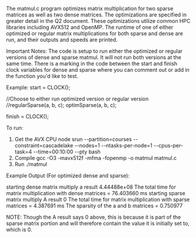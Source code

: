 The matmul.c program optimizes matrix multiplication for two sparse matrices as well as two dense matrices. The optimizations are specified in greater detail in the Q2 document. These optimizations utilize common HPC libraries including AVX512 and OpenMP. The runtime of one of either optimized or regular matrix multiplications for both sparse and dense are run, and their outputs and speeds are printed. 

Important Notes:
The code is setup to run either the optimized or regular versions of dense and sparse matmul. 
It will not run both versions at the same time. There is a marking in the code between the 
start and finish clock variables for dense and sparse where you can comment out or add in the 
function you'd like to test.

Example:
  start = CLOCK();
  
  //Choose to either run optimized version or regular version
  //regularSparse(a, b, c);
  optimSparse(a, b, c);

  finish = CLOCK();


To run:
1. Get the AVX CPU node
srun --partition=courses --constraint=cascadelake --nodes=1 --ntasks-per-node=1 --cpus-per-task=4 --time=00:10:00 --pty bash
2. Compile
gcc -O3 -mavx512f -mfma -fopenmp -o matmul matmul.c
3. Run
./matmul


Example Output (For optimized dense and sparse):

starting dense matrix multiply 
a result 4.44488e+08 
The total time for matrix multiplication with dense matrices = 76.403660 ms
starting sparse matrix multiply 
A result 0 
The total time for matrix multiplication with sparse matrices = 4.387691 ms
The sparsity of the a and b matrices = 0.750977

NOTE:
Though the A result says 0 above, this is because it is part of the sparse matrix portion
and will therefore contain the value it is initially set to, which is 0.
